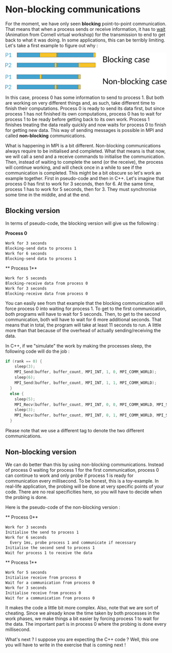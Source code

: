 # Non-blocking communications

For the moment, we have only seen **blocking** point-to-point communication. That means that when a process sends or receive information, it has to [wait](https://cvw.cac.cornell.edu/MPIP2P/rendezvous.html) (Animation from Cornell virtual workshop) for the transmission to end to get back to what it was doing. In some applications, this can be terribly limiting. Let's take a first example to figure out why :

![Blocking limit 1](/img/blocking_non_blocking.png)

In this case, process 0 has some information to send to process 1. But both are working on very different things and, as such, take different time to finish their computations. Process 0 is ready to send its data first, but since process 1 has not finished its own computations, process 0 has to wait for process 1 to be ready before getting back to its own work. Process 1 finishes treating the data really quickly and now waits for process 0 to finish for getting new data. This way of sending messages is possible in MPI and called **non-blocking** communications.

What is happening in MPI is a bit different. Non-blocking communications always require to be initialised and completed. What that means is that now, we will call a send and a receive commands to initialise the communication. Then, instead of waiting to complete the send (or the receive), the process will continue working, and will check once in a while to see if the communication is completed. This might be a bit obscure so let's work an example together. First in pseudo-code and then in C++. Let's imagine that process 0 has first to work for 3 seconds, then for 6. At the same time, process 1 has to work for 5 seconds, then for 3. They must synchronise some time in the middle, and at the end.

## Blocking version

In terms of pseudo-code, the blocking version will give us the following :

**Process 0**

```
Work for 3 seconds
Blocking-send data to process 1
Work for 6 seconds
Blocking-send data to process 1
```

** Process 1**

```
Work for 5 seconds
Blocking-receive data from process 0
Work for 3 seconds
Blocking-receive data from process 0
```

You can easily see from that example that the blocking communication will force process 0 into waiting for process 1. To get to the first communication, both programs will have to wait for 5 seconds. Then, to get to the second communication, both will have to wait for 6 more additional seconds. That means that in total, the program will take at least 11 seconds to run. A little more than that because of the overhead of actually sending/receiving the data.

In C++, if we "simulate" the work by making the processes sleep, the following code will do the job :

```cpp
if (rank == 0) {
    sleep(3);
    MPI_Send(buffer, buffer_count, MPI_INT, 1, 0, MPI_COMM_WORLD);
    sleep(6);
    MPI_Send(buffer, buffer_count, MPI_INT, 1, 1, MPI_COMM_WORLD);
  }
  else {
    sleep(5);
    MPI_Recv(buffer, buffer_count, MPI_INT, 0, 0, MPI_COMM_WORLD, MPI_STATUS_IGNORE);
    sleep(3);
    MPI_Recv(buffer, buffer_count, MPI_INT, 0, 1, MPI_COMM_WORLD, MPI_STATUS_IGNORE);
  }
```

Please note that we use a different tag to denote the two different communications.

## Non-blocking version

We can do better than this by using non-blocking communications. Instead of process 0 waiting for process 1 for the first communication, process 0 can continue to work and only probe if process 1 is ready for communication every millisecond. To be honest, this is a toy-example. In real-life application, the probing will be done at very specific points of your code. There are no real specificities here, so you will have to decide when the probing is done.

Here is the pseudo-code of the non-blocking version :

** Process 0**
```
Work for 3 seconds
Initialise the send to process 1
Work for 6 seconds
  Every 1ms, probe process 1 and communicate if necessary
Initialise the second send to process 1
Wait for process 1 to receive the data
```

** Process 1**
```
Work for 5 seconds
Initialise receive from process 0
Wait for a communication from process 0
Work for 3 seconds
Initialise receive from process 0
Wait for a communication from process 0
```

It makes the code a little bit more complex. Also, note that we are sort of cheating. Since we already know the time taken by both processes in the work phases, we make things a bit easier by forcing process 1 to wait for the data. The important part is in process 0 where the probing is done every millisecond.

What's next ? I suppose you are expecting the C++ code ? Well, this one you will have to write in the exercise that is coming next !
